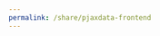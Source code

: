 ```yaml
---
permalink: /share/pjaxdata-frontend
---
```

<script>
    {
        "title": "前端模块",
        "list": [ {% for post in site.categories.frontend %}{
                "post_meta" : "{{ post.date | date: "%b %-d, %Y" }}",
                "post_link" : "{{ post.url | prepend: site.baseurl }}",
                "title" : "{{ post.title }}"
            },{% endfor %}]
    }
</script>
